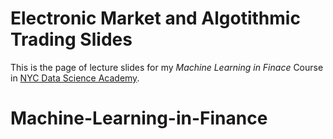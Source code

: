 # Electronic Market and Algotithmic Trading Slides

This is the page of lecture slides for my *Machine Learning in Finace* Course in [NYC Data Science Academy](https://nycdatascience.com/courses/machine-learning-in-finance/).

# Machine-Learning-in-Finance
